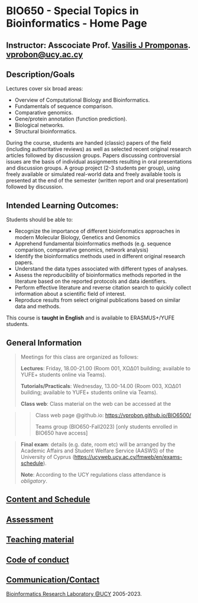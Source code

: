 # BIO650 - Special Topics in Bioinformatics - Home Page

## Instructor: Asscociate Prof. [Vasilis J Promponas](https://www.ucy.ac.cy/dir/el/component/comprofiler/userprofile/vprobon). [vprobon@ucy.ac.cy](mailto:vprobon@ucy.ac.cy)


##  Description/Goals 

Lectures cover six broad areas:

* Overview of Computational Biology and Bioinformatics. 
* Fundamentals of sequence comparison. 
* Comparative genomics. 
* Gene/protein annotation (function prediction). 
* Biological networks. 
* Structural bioinformatics.

During the course, students are handed (classic) papers of the field (including authoritative reviews) as well as selected recent original research articles followed by discussion groups. 
Papers discussing controversial issues are the basis of individual assignments resulting in oral presentations and discussion groups. 
A group project (2-3 students per group), using freely available or simulated real-world data and freely available tools is presented at the end of the semester (written report and oral presentation) followed by discussion.

## Intended Learning Outcomes:
Students should be able to:
* Recognize the importance of different bioinformatics approaches in modern Molecular Biology, Genetics and Genomics
* Apprehend fundamental bioinformatics methods (e.g. sequence comparison, comparative genomics, network analysis)
* Identify the bioinformatics methods used in different original research papers.
* Understand the data types associated with different types of analyses.
* Assess the reproducibility of bioinformatics methods reported in the literature based on the reported protocols and data identifiers.
* Perform effective literature and reverse citation search to quickly collect information about a scientific field of interest.
* Reproduce results from select original publications based on similar data and methods.

This course is **taught in English** and is available to ERASMUS+/YUFE students.

## General Information
>Meetings for this class are organized as follows:
>
>**Lectures**: Friday, 18.00-21.00 (Room 001, ΧΩΔ01 building; available to YUFE+ students online via Teams).
>
>**Tutorials/Practicals**: Wednesday, 13.00-14.00 (Room 003, ΧΩΔ01 building; available to YUFE+ students online via Teams).
>
>**Class web**: Class material on the web can be accessed at the

>>Class web page @github.io: https://vprobon.github.io/BIO6500/
>>
>>Teams group (BIO650-Fall2023) [only students enrolled in BIO650 have access]

>**Final exam**: details (e.g. date, room etc) will be arranged by the Academic Affairs and Student Welfare Service (AASWS) of the University of Cyprus (https://ucyweb.ucy.ac.cy/fmweb/en/exams-schedule).
>
>**Note**: According to the UCY regulations class attendance is *obligatory*.


## [Content and Schedule](content.md)
## [Assessment](assessment.md)
## [Teaching material](material.md)
## [Code of conduct](conduct.md)
## [Communication/Contact](contact.md)


[Bioinformatics Research Laboratory @UCY](https://vprobon.github.io/BRL-UCY) 2005-2023.
